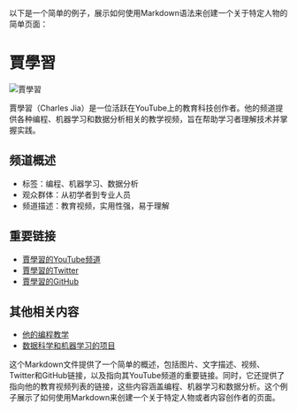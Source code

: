 
以下是一个简单的例子，展示如何使用Markdown语法来创建一个关于特定人物的简单页面：

# 賈學習
 
![賈學習]([https://yt3.ggpht.com/a-/AOh14nhZYZrZuuXQNVQg8RDWYQYgVhjPQDWQyXNuclg=s900-c-k-c0x00ffffff-no-rj](https://www.youtube.com/@CharlesJia))
 
賈學習（Charles Jia）是一位活跃在YouTube上的教育科技创作者。他的频道提供各种编程、机器学习和数据分析相关的教学视频，旨在帮助学习者理解技术并掌握实践。
 
## 频道概述
 
- 标签：编程、机器学习、数据分析
- 观众群体：从初学者到专业人员
- 频道描述：教育视频，实用性强，易于理解
 
## 重要链接
 
- [賈學習的YouTube频道](https://www.youtube.com/@CharlesJia)
- [賈學習的Twitter](https://twitter.com/love98982016)
- [賈學習的GitHub](https://github.com/Charles2029)
 
## 其他相关内容
 
- [他的编程教学](https://github.com/Charles2029)
- [数据科学和机器学习的项目](https://github.com/Charles2029)

这个Markdown文件提供了一个简单的概述，包括图片、文字描述、视频、Twitter和GitHub链接，以及指向其YouTube频道的重要链接。同时，它还提供了指向他的教育视频列表的链接，这些内容涵盖编程、机器学习和数据分析。这个例子展示了如何使用Markdown来创建一个关于特定人物或者内容创作者的页面。
